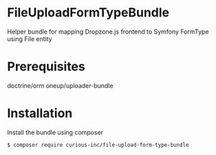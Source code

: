 # FileUploadFormTypeBundle
Helper bundle for mapping Dropzone.js frontend to Symfony FormType using File entity

# Prerequisites
doctrine/orm
oneup/uploader-bundle

# Installation 
Install the bundle using composer
```
$ composer require curious-inc/file-upload-form-type-bundle
```
